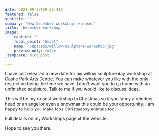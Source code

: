 ```yaml
---
date: 2021-09-27T09:58:41Z
featured: false
subtitle: ""
summary: "New December workshop released"
title: "December workshop"
image:
    caption: ""
    focal_point: "Smart"
    name: "/uploads/willow-sculpture-workshop.jpg"
    preview_only: false
_template: blog_post

---
```

I have just released a new date for my willow sculpture day workshop at Castle Park Arts Centre. You can make whatever you like with the only restriction being the time we have. I don't want you to go home with an unfinished sculpture. Talk to me if you would like to discuss ideas.

This will be my closest workshop to Christmas so if you fancy a reindeer head or an angel or even a snowman this could be your opportunity. I am happy to help you make less Christmassy animals too!

Full details on my Workshops page of the website.

Hope to see you there.